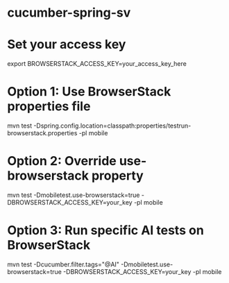 # cucumber-spring-sv

# Set your access key
export BROWSERSTACK_ACCESS_KEY=your_access_key_here

# Option 1: Use BrowserStack properties file
mvn test -Dspring.config.location=classpath:properties/testrun-browserstack.properties -pl mobile

# Option 2: Override use-browserstack property
mvn test -Dmobiletest.use-browserstack=true -DBROWSERSTACK_ACCESS_KEY=your_key -pl mobile

# Option 3: Run specific AI tests on BrowserStack
mvn test -Dcucumber.filter.tags="@AI" -Dmobiletest.use-browserstack=true -DBROWSERSTACK_ACCESS_KEY=your_key -pl mobile